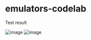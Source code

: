 # emulators-codelab

Test result

![image](https://github.com/tiarapus/emulators-codelab/assets/86874248/6462adf4-a4fc-4a43-a3ec-86f5c61c620b)
![image](https://github.com/tiarapus/emulators-codelab/assets/86874248/b988930c-0051-463a-8fd7-963a90274bfc)


